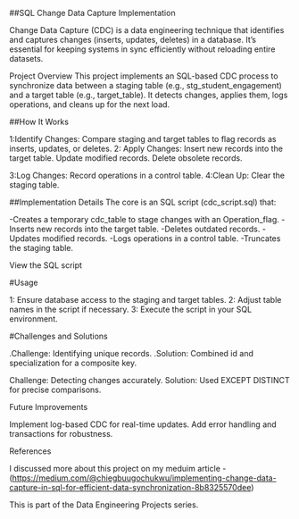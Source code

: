 ##SQL Change Data Capture Implementation

Change Data Capture (CDC) is a data engineering technique that identifies and captures changes (inserts, updates, deletes) 
in a database. It’s essential for keeping systems in sync efficiently without reloading entire datasets.

Project Overview
This project implements an SQL-based CDC process to synchronize data between a staging table (e.g., stg_student_engagement) and a target table (e.g., target_table). It detects changes, applies them, logs operations, and cleans up for the next load.


##How It Works

1:Identify Changes: Compare staging and target tables to flag records as inserts, updates, or deletes.
2: Apply Changes:
Insert new records into the target table.
Update modified records.
Delete obsolete records.


3:Log Changes: Record operations in a control table.
4:Clean Up: Clear the staging table.

##Implementation Details
The core is an SQL script (cdc_script.sql) that:

-Creates a temporary cdc_table to stage changes with an Operation_flag.
-Inserts new records into the target table.
-Deletes outdated records.
-Updates modified records.
-Logs operations in a control table.
-Truncates the staging table.

View the SQL script

#Usage

1: Ensure database access to the staging and target tables.
2: Adjust table names in the script if necessary.
3: Execute the script in your SQL environment.

#Challenges and Solutions

.Challenge: Identifying unique records.
.Solution: Combined id and specialization for a composite key.


Challenge: Detecting changes accurately.
Solution: Used EXCEPT DISTINCT for precise comparisons.



Future Improvements

Implement log-based CDC for real-time updates.
Add error handling and transactions for robustness.

References

I discussed more about this project on my meduim article - (https://medium.com/@chiegbuugochukwu/implementing-change-data-capture-in-sql-for-efficient-data-synchronization-8b8325570dee)


This is part of the Data Engineering Projects series.

